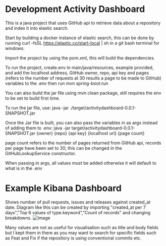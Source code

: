 # Development Activity Dashboard

This is a java project that uses GitHub api to retrieve data about a repository and index it into elastic search.

Start by building a docker instance of elastic search, this can be done by running curl -fsSL https://elastic.co/start-local | sh in a git bash terminal for windows.

Import the project by using the pom.xml, this will build the dependencies.

To run the project, create.env in main/java/resources, example provided, and add the localhost address, GitHub owner, repo, api key and pages (refers to the number of requests at 30 results a page to be made to GitHub) variables to the .env then run mvn spring-boot:run

You can also build the jar file using mvn clean package, still requires the env to be set to build first time.

To run the jar file, use: java -jar ./target/activitydashboard-0.0.1-SNAPSHOT.jar

Once the Jar file is built, you can also pass the variables in as args instead of adding them to .env: java -jar target/activitydashboard-0.0.1-SNAPSHOT.jar {owner} {repo} {api key} {localhost url} {page count}

page count refers to the number of pages returned from GitHub api, records per page have been set to 30, this can be changed in the GitHubLookupService constructor.


When passing in args, all values must be added otherwise it will default to what is in the .env

# Example Kibana Dashboard

Shows number of pull requests, issues and releases against created_at date.
Diagram like this can be created by importing "created_at per 7 days","Top 6 values of type.keyword","Count of records" and changing breakdowns.
![image](https://github.com/user-attachments/assets/70dcd513-ad25-4e97-a028-47109a0f2219)

Many values are not as useful for visualisation such as title and body fields but I kept them in there as you may want to search for specific fields such as Feat and Fix if the repository is using conventional commits etc.
